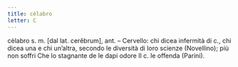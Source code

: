 ```yaml
---
title: cèlabro
letter: C
---
```

cèlabro s. m. [dal lat. cerĕbrum], ant. – Cervello: chi dicea infermità di c., chi dicea una e chi un’altra, secondo le diversità di loro scienze (Novellino); più non soffri Che lo stagnante de le dapi odore Il c. le offenda (Parini).